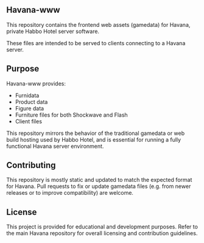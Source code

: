 ## Havana-www
This repository contains the frontend web assets (gamedata) for Havana, private Habbo Hotel server software.

These files are intended to be served to clients connecting to a Havana server.

## Purpose
Havana-www provides:

* Furnidata
* Product data
* Figure data
* Furniture files for both Shockwave and Flash
* Client files

This repository mirrors the behavior of the traditional gamedata or web build hosting used by Habbo Hotel, and is essential for running a fully functional Havana server environment.

## Contributing

This repository is mostly static and updated to match the expected format for Havana. Pull requests to fix or update gamedata files (e.g. from newer releases or to improve compatibility) are welcome.

## License
This project is provided for educational and development purposes. Refer to the main Havana repository for overall licensing and contribution guidelines.
